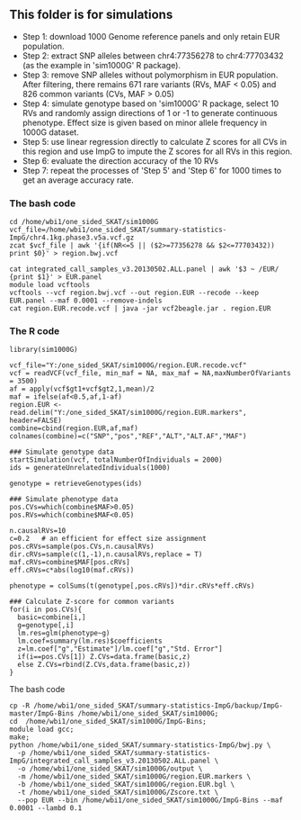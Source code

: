 ## This folder is for simulations 

- Step 1: download 1000 Genome reference panels and only retain EUR population.
- Step 2: extract SNP alleles between chr4:77356278 to chr4:77703432 (as the example in 'sim1000G' R package).
- Step 3: remove SNP alleles without polymorphism in EUR population. After filtering, there remains 671 rare variants (RVs, MAF < 0.05) and 826 common variants (CVs, MAF > 0.05)
- Step 4: simulate genotype based on 'sim1000G' R package, select 10 RVs and randomly assign directions of 1 or -1 to generate continuous phenotype. Effect size is given based on minor allele frequency in 1000G dataset. 
- Step 5: use linear regression directly to calculate Z scores for all CVs in this region and use ImpG to impute the Z scores for all RVs in this region.
- Step 6: evaluate the direction accuracy of the 10 RVs
- Step 7: repeat the processes of 'Step 5' and 'Step 6' for 1000 times to get an average accuracy rate.

### The bash code
```
cd /home/wbi1/one_sided_SKAT/sim1000G
vcf_file=/home/wbi1/one_sided_SKAT/summary-statistics-ImpG/chr4.1kg.phase3.v5a.vcf.gz
zcat $vcf_file | awk '{if(NR<=5 || ($2>=77356278 && $2<=77703432)) print $0}' > region.bwj.vcf

cat integrated_call_samples_v3.20130502.ALL.panel | awk '$3 ~ /EUR/ {print $1}' > EUR.panel
module load vcftools
vcftools --vcf region.bwj.vcf --out region.EUR --recode --keep EUR.panel --maf 0.0001 --remove-indels
cat region.EUR.recode.vcf | java -jar vcf2beagle.jar . region.EUR
```

### The R code
```
library(sim1000G)

vcf_file="Y:/one_sided_SKAT/sim1000G/region.EUR.recode.vcf"
vcf = readVCF(vcf_file, min_maf = NA, max_maf = NA,maxNumberOfVariants = 3500)
af = apply(vcf$gt1+vcf$gt2,1,mean)/2
maf = ifelse(af<0.5,af,1-af)
region.EUR <- read.delim("Y:/one_sided_SKAT/sim1000G/region.EUR.markers", header=FALSE)
combine=cbind(region.EUR,af,maf)
colnames(combine)=c("SNP","pos","REF","ALT","ALT.AF","MAF")

### Simulate genotype data
startSimulation(vcf, totalNumberOfIndividuals = 2000)
ids = generateUnrelatedIndividuals(1000)

genotype = retrieveGenotypes(ids)

### Simulate phenotype data
pos.CVs=which(combine$MAF>0.05)
pos.RVs=which(combine$MAF<0.05)

n.causalRVs=10
c=0.2   # an efficient for effect size assignment
pos.cRVs=sample(pos.CVs,n.causalRVs)
dir.cRVs=sample(c(1,-1),n.causalRVs,replace = T)
maf.cRVs=combine$MAF[pos.cRVs]
eff.cRVs=c*abs(log10(maf.cRVs))

phenotype = colSums(t(genotype[,pos.cRVs])*dir.cRVs*eff.cRVs)

### Calculate Z-score for common variants
for(i in pos.CVs){
  basic=combine[i,]
  g=genotype[,i]
  lm.res=glm(phenotype~g)
  lm.coef=summary(lm.res)$coefficients
  z=lm.coef["g","Estimate"]/lm.coef["g","Std. Error"]
  if(i==pos.CVs[1]) Z.CVs=data.frame(basic,z)
  else Z.CVs=rbind(Z.CVs,data.frame(basic,z))
}
```

The bash code
```
cp -R /home/wbi1/one_sided_SKAT/summary-statistics-ImpG/backup/ImpG-master/ImpG-Bins /home/wbi1/one_sided_SKAT/sim1000G;
cd  /home/wbi1/one_sided_SKAT/sim1000G/ImpG-Bins;
module load gcc;
make;
python /home/wbi1/one_sided_SKAT/summary-statistics-ImpG/bwj.py \
  -p /home/wbi1/one_sided_SKAT/summary-statistics-ImpG/integrated_call_samples_v3.20130502.ALL.panel \
  -o /home/wbi1/one_sided_SKAT/sim1000G/output \
  -m /home/wbi1/one_sided_SKAT/sim1000G/region.EUR.markers \
  -b /home/wbi1/one_sided_SKAT/sim1000G/region.EUR.bgl \
  -t /home/wbi1/one_sided_SKAT/sim1000G/Zscore.txt \
  --pop EUR --bin /home/wbi1/one_sided_SKAT/sim1000G/ImpG-Bins --maf 0.0001 --lambd 0.1
```
